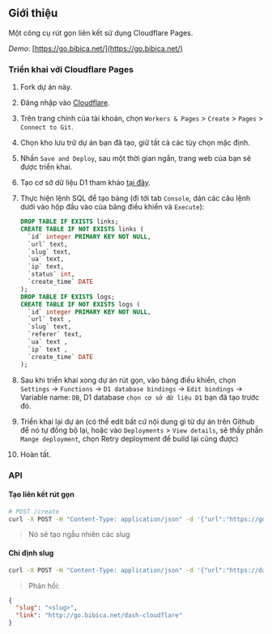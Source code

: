 ## Giới thiệu

Một công cụ rút gọn liên kết sử dụng Cloudflare Pages.

*Demo*: [https://go.bibica.net/](https://go.bibica.net/)

### Triển khai với Cloudflare Pages

1. Fork dự án này.
2. Đăng nhập vào [Cloudflare](https://dash.cloudflare.com/).
3. Trên trang chính của tài khoản, chọn `Workers & Pages` > `Create` > `Pages` > `Connect to Git`.
4. Chọn kho lưu trữ dự án bạn đã tạo, giữ tất cả các tùy chọn mặc định.
5. Nhấn `Save and Deploy`, sau một thời gian ngắn, trang web của bạn sẽ được triển khai.
6. Tạo cơ sở dữ liệu D1 tham khảo [tại đây](https://github.com/x-dr/telegraph-Image/blob/main/docs/manage.md).
7. Thực hiện lệnh SQL để tạo bảng (đi tới tab `Console`, dán các câu lệnh dưới vào hộp đầu vào của bảng điều khiển và `Execute`):

    ```sql
    DROP TABLE IF EXISTS links;
    CREATE TABLE IF NOT EXISTS links (
      `id` integer PRIMARY KEY NOT NULL,
      `url` text,
      `slug` text,
      `ua` text,
      `ip` text,
      `status` int,
      `create_time` DATE
    );
    DROP TABLE IF EXISTS logs;
    CREATE TABLE IF NOT EXISTS logs (
      `id` integer PRIMARY KEY NOT NULL,
      `url` text ,
      `slug` text,
      `referer` text,
      `ua` text ,
      `ip` text ,
      `create_time` DATE
    );
    ```

8. Sau khi triển khai xong dự án rút gọn, vào bảng điều khiển, chọn `Settings` -> `Functions` -> `D1 database bindings` -> `Edit bindings` -> Variable name: `DB`, D1 database `chọn cơ sở dữ liệu D1` bạn đã tạo trước đó.

9. Triển khai lại dự án (có thể edit bất cứ nội dung gì từ dự án trên Github để nó tự đồng bộ lại, hoặc vào `Deployments` > `View details`, sẽ thấy phần `Mange deployment`, chọn Retry deployment để build lại cũng được)
10. Hoàn tất.

### API

#### Tạo liên kết rút gọn

```bash
# POST /create
curl -X POST -H "Content-Type: application/json" -d '{"url":"https://go.bibica.net"}' https://go.bibica.net/create
```
> Nó sẽ tạo ngẫu nhiên các slug

#### Chỉ định slug
```bash
curl -X POST -H "Content-Type: application/json" -d '{"url":"https://dash.cloudflare.com/","slug":"dash-cloudflare"}' https://go.bibica.net/create
```
> Phản hồi:
```json
{
  "slug": "<slug>",
  "link": "http://go.bibica.net/dash-cloudflare"
}
```
